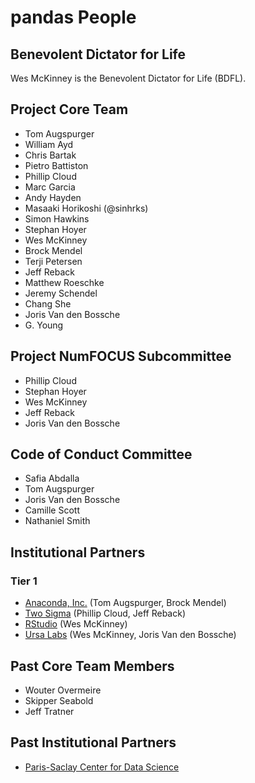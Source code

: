 # pandas People

## Benevolent Dictator for Life

Wes McKinney is the Benevolent Dictator for Life (BDFL).

## Project Core Team

- Tom Augspurger
- William Ayd
- Chris Bartak
- Pietro Battiston
- Phillip Cloud
- Marc Garcia
- Andy Hayden
- Masaaki Horikoshi (@sinhrks)
- Simon Hawkins
- Stephan Hoyer
- Wes McKinney
- Brock Mendel
- Terji Petersen
- Jeff Reback
- Matthew Roeschke
- Jeremy Schendel
- Chang She
- Joris Van den Bossche
- G. Young

## Project NumFOCUS Subcommittee

- Phillip Cloud
- Stephan Hoyer
- Wes McKinney
- Jeff Reback
- Joris Van den Bossche

## Code of Conduct Committee

- Safia Abdalla
- Tom Augspurger
- Joris Van den Bossche
- Camille Scott
- Nathaniel Smith

## Institutional Partners

### Tier 1

- [Anaconda, Inc.](https://www.anaconda.com/) (Tom Augspurger, Brock Mendel)
- [Two Sigma](https://www.twosigma.com/) (Phillip Cloud, Jeff Reback)
- [RStudio](https://www.rstudio.com) (Wes McKinney)
- [Ursa Labs](https://ursalabs.org) (Wes McKinney, Joris Van den Bossche)

## Past Core Team Members

- Wouter Overmeire
- Skipper Seabold
- Jeff Tratner

## Past Institutional Partners

- [Paris-Saclay Center for Data Science](https://www.datascience-paris-saclay.fr/)
